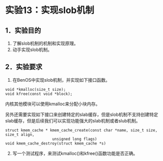 # 实验13：实现slob机制
## 1．实验目的
1)	了解slob机制的机制和实现原理。
2)	动手实现slob机制。

## 2．实验要求
1)	在BenOS中实现slob机制，并实现如下接口函数。
```
void *kmalloc(size_t size);
void kfree(const void *block);
```
内核其他模块可以使用kmalloc来分配小块内存。

另外还需要实现如下接口来创建特定的slab缓存，但是slob机制不支持创建特定slab缓存，但是后续我们可以实现功能强大的slab机制或者slub机制。
```
struct kmem_cache * kmem_cache_create(const char *name, size_t size, size_t align,
                     unsigned long flags)
void kmem_cache_destroy(struct kmem_cache *s)
```

2) 写一个测试程序，来测试kmalloc()和kfree()函数功能是否正确。
